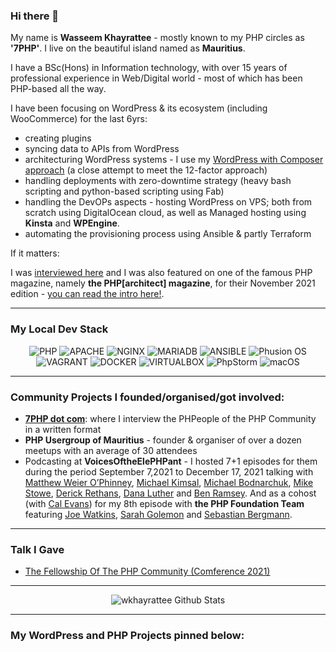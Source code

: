 ### Hi there 👋

My name is **Wasseem Khayrattee** - mostly known to my PHP circles as **'7PHP'**. I live on the beautiful island named as **Mauritius**.

I have a BSc(Hons) in Information technology, with over 15 years of professional experience in Web/Digital world - most of which has been PHP-based all the way. 

I have been focusing on WordPress & its ecosystem (including WooCommerce) for the last 6yrs: 
- creating plugins
- syncing data to APIs from WordPress
- architecturing WordPress systems - I use my [WordPress with Composer approach](https://github.com/wkhayrattee/wordpress-with-composer) (a close attempt to meet the 12-factor approach)
- handling deployments with zero-downtime strategy (heavy bash scripting and python-based scripting using Fab)
- handling the DevOPs aspects - hosting WordPress on VPS; both from scratch using DigitalOcean cloud, as well as Managed hosting using **Kinsta** and **WPEngine**.
- automating the provisioning process using Ansible & partly Terraform

If it matters:

I was [interviewed here](https://hostnoc.com/interview-with-wasseem-khayrattee/) and I was also featured on one of the famous PHP magazine, namely **the PHP[architect] magazine**, for their November 2021 edition - [you can read the intro here!](https://www.phparch.com/article/community-corner-interview-with-wasseem-khayrattee/).

---
### My Local Dev Stack
<div align="center">
    <img src="https://img.shields.io/badge/-PHP-blueviolet?logoColor=white&style=plastic&color=9cf&labelColor=blueviolet&logo=PHP" alt="PHP">
    <img src="https://img.shields.io/badge/-APACHE-blueviolet?logoColor=white&style=plastic&color=9cf&labelColor=blueviolet&logo=APACHE" alt="APACHE">
    <img src="https://img.shields.io/badge/-NGINX-blueviolet?logoColor=white&style=plastic&color=9cf&labelColor=blueviolet&logo=NGINX" alt="NGINX">
    <img src="https://img.shields.io/badge/-MariaDB-blueviolet?logoColor=white&style=plastic&color=9cf&labelColor=blueviolet&logo=MariaDB" alt="MARIADB">
    <img src="https://img.shields.io/badge/-ANSIBLE-green?logoColor=white&style=plastic&color=9cf&labelColor=blueviolet&logo=ANSIBLE" alt="ANSIBLE">
    <img src="https://img.shields.io/badge/-PhusionOS-green?logoColor=white&style=plastic&color=9cf&labelColor=blueviolet&logo=UBUNTU" alt="Phusion OS">
    <img src="https://img.shields.io/badge/-VAGRANT-green?logoColor=white&style=plastic&color=9cf&labelColor=blueviolet&logo=VAGRANT" alt="VAGRANT">
    <img src="https://img.shields.io/badge/-DOCKER-green?logoColor=white&style=plastic&color=9cf&labelColor=blueviolet&logo=DOCKER" alt="DOCKER">
    <img src="https://img.shields.io/badge/-VirtualBox-green?logoColor=white&style=plastic&color=9cf&labelColor=blueviolet&logo=VIRTUALBOX" alt="VIRTUALBOX">
    <img src="https://img.shields.io/badge/-PhpStorm-green?logoColor=white&style=plastic&color=9cf&labelColor=blueviolet&logo=PhpStorm" alt="PhpStorm">
    <img src="https://img.shields.io/badge/-macOS-green?logoColor=white&style=plastic&color=9cf&labelColor=blueviolet&logo=macOS" alt="macOS">
</div>

---

### Community Projects I founded/organised/got involved:

- [**7PHP dot com**](https://7php.com): where I interview the PHPeople of the PHP Community in a written format
- **PHP Usergroup of Mauritius** - founder & organiser of over a dozen meetups with an average of 30 attendees
- Podcasting at **VoicesOftheElePHPant** - I hosted 7+1 episodes for them during the period September 7,2021 to December 17, 2021 talking with [Matthew Weier O’Phinney](https://github.com/weierophinney), [Michael Kimsal](https://github.com/mgkimsal), [Michael Bodnarchuk](https://github.com/DavertMik), [Mike Stowe](https://github.com/mikestowe), [Derick Rethans](https://github.com/derickr), [Dana Luther](https://github.com/DanaLuther) and [Ben Ramsey](https://github.com/ramsey). And as a cohost (with [Cal Evans](https://github.com/calevans)) for my 8th episode with **the PHP Foundation Team** featuring [Joe Watkins](https://github.com/krakjoe), [Sarah Golemon](https://github.com/sgolemon) and [Sebastian Bergmann](https://github.com/sebastianbergmann).

---

### Talk I Gave

- [The Fellowship Of The PHP Community (Comference 2021)](https://www.youtube.com/watch?v=e3Rp6eqT6ZQ)

---
<div align="center">

![wkhayrattee Github Stats](https://github-readme-stats.vercel.app/api?username=wkhayrattee&theme=monokai&show_icons=true)

</div>

---

### My WordPress and PHP Projects pinned below:

<!-- leaving the below for history/reference
**wkhayrattee/wkhayrattee** is a ✨ _special_ ✨ repository because its `README.md` (this file) appears on your GitHub profile.

Here are some ideas to get you started:

- 🔭 I’m currently working on ...
- 🌱 I’m currently learning ...
- 👯 I’m looking to collaborate on ...
- 🤔 I’m looking for help with ...
- 💬 Ask me about ...
- 📫 How to reach me: ...
- 😄 Pronouns: ...
- ⚡ Fun fact: ...
-->
